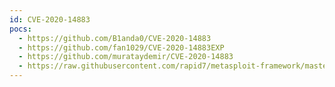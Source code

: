 ```yaml
---
id: CVE-2020-14883
pocs:
  - https://github.com/B1anda0/CVE-2020-14883
  - https://github.com/fan1029/CVE-2020-14883EXP
  - https://github.com/murataydemir/CVE-2020-14883
  - https://raw.githubusercontent.com/rapid7/metasploit-framework/master/modules/exploits/multi/http/weblogic_admin_handle_rce.rb
---
```

